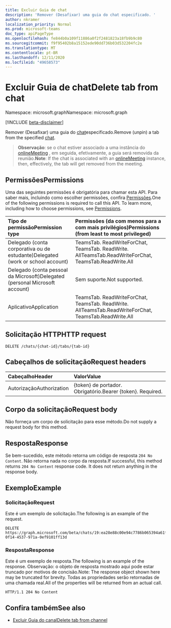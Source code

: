 ```yaml
---
title: Excluir Guia de chat
description: 'Remover (Desafixar) uma guia do chat especificado. '
author: nkramer
localization_priority: Normal
ms.prod: microsoft-teams
doc_type: apiPageType
ms.openlocfilehash: fe844b0a109f11886a0f2f2481823a18fb9b9c80
ms.sourcegitcommit: f9f95402b8a15152ede90dd736b03d532204fc2e
ms.translationtype: MT
ms.contentlocale: pt-BR
ms.lasthandoff: 12/11/2020
ms.locfileid: "49658573"
---
```

# <a name="delete-tab-from-chat"></a><span data-ttu-id="0333d-103">Excluir Guia de chat</span><span class="sxs-lookup"><span data-stu-id="0333d-103">Delete tab from chat</span></span>

<span data-ttu-id="0333d-104">Namespace: microsoft.graph</span><span class="sxs-lookup"><span data-stu-id="0333d-104">Namespace: microsoft.graph</span></span>

[!INCLUDE [beta-disclaimer](../../includes/beta-disclaimer.md)]

<span data-ttu-id="0333d-105">Remover (Desafixar) uma guia do [chat](../resources/chat.md)especificado.</span><span class="sxs-lookup"><span data-stu-id="0333d-105">Remove (unpin) a tab from the specified [chat](../resources/chat.md).</span></span> 

> <span data-ttu-id="0333d-106">**Observação**: se o chat estiver associado a uma instância do [onlineMeeting](../resources/onlinemeeting.md) , em seguida, efetivamente, a guia será removida da reunião.</span><span class="sxs-lookup"><span data-stu-id="0333d-106">**Note**: If the chat is associated with an [onlineMeeting](../resources/onlinemeeting.md) instance, then, effectively, the tab will get removed from the meeting.</span></span>

## <a name="permissions"></a><span data-ttu-id="0333d-107">Permissões</span><span class="sxs-lookup"><span data-stu-id="0333d-107">Permissions</span></span>
<span data-ttu-id="0333d-p101">Uma das seguintes permissões é obrigatória para chamar esta API. Para saber mais, incluindo como escolher permissões, confira [Permissões](/graph/permissions-reference).</span><span class="sxs-lookup"><span data-stu-id="0333d-p101">One of the following permissions is required to call this API. To learn more, including how to choose permissions, see [Permissions](/graph/permissions-reference).</span></span>

|<span data-ttu-id="0333d-110">Tipo de permissão</span><span class="sxs-lookup"><span data-stu-id="0333d-110">Permission type</span></span>      | <span data-ttu-id="0333d-111">Permissões (da com menos para a com mais privilégios)</span><span class="sxs-lookup"><span data-stu-id="0333d-111">Permissions (from least to most privileged)</span></span>              |
|:--------------------|:---------------------------------------------------------|
|<span data-ttu-id="0333d-112">Delegado (conta corporativa ou de estudante)</span><span class="sxs-lookup"><span data-stu-id="0333d-112">Delegated (work or school account)</span></span> | <span data-ttu-id="0333d-113">TeamsTab. ReadWriteForChat, TeamsTab. ReadWrite. All</span><span class="sxs-lookup"><span data-stu-id="0333d-113">TeamsTab.ReadWriteForChat, TeamsTab.ReadWrite.All</span></span> |
|<span data-ttu-id="0333d-114">Delegado (conta pessoal da Microsoft)</span><span class="sxs-lookup"><span data-stu-id="0333d-114">Delegated (personal Microsoft account)</span></span> | <span data-ttu-id="0333d-115">Sem suporte.</span><span class="sxs-lookup"><span data-stu-id="0333d-115">Not supported.</span></span>    |
|<span data-ttu-id="0333d-116">Aplicativo</span><span class="sxs-lookup"><span data-stu-id="0333d-116">Application</span></span> | <span data-ttu-id="0333d-117">TeamsTab. ReadWriteForChat, TeamsTab. ReadWrite. All</span><span class="sxs-lookup"><span data-stu-id="0333d-117">TeamsTab.ReadWriteForChat, TeamsTab.ReadWrite.All</span></span> |


## <a name="http-request"></a><span data-ttu-id="0333d-118">Solicitação HTTP</span><span class="sxs-lookup"><span data-stu-id="0333d-118">HTTP request</span></span>
<!-- { "blockType": "ignored" } -->
```http
DELETE /chats/{chat-id}/tabs/{tab-id}
```

## <a name="request-headers"></a><span data-ttu-id="0333d-119">Cabeçalhos de solicitação</span><span class="sxs-lookup"><span data-stu-id="0333d-119">Request headers</span></span>
| <span data-ttu-id="0333d-120">Cabeçalho</span><span class="sxs-lookup"><span data-stu-id="0333d-120">Header</span></span>       | <span data-ttu-id="0333d-121">Valor</span><span class="sxs-lookup"><span data-stu-id="0333d-121">Value</span></span> |
|:---------------|:--------|
| <span data-ttu-id="0333d-122">Autorização</span><span class="sxs-lookup"><span data-stu-id="0333d-122">Authorization</span></span>  | <span data-ttu-id="0333d-p102">{token} de portador. Obrigatório.</span><span class="sxs-lookup"><span data-stu-id="0333d-p102">Bearer {token}. Required.</span></span>  |

## <a name="request-body"></a><span data-ttu-id="0333d-125">Corpo da solicitação</span><span class="sxs-lookup"><span data-stu-id="0333d-125">Request body</span></span>
<span data-ttu-id="0333d-126">Não forneça um corpo de solicitação para esse método.</span><span class="sxs-lookup"><span data-stu-id="0333d-126">Do not supply a request body for this method.</span></span>

## <a name="response"></a><span data-ttu-id="0333d-127">Resposta</span><span class="sxs-lookup"><span data-stu-id="0333d-127">Response</span></span>

<span data-ttu-id="0333d-p103">Se bem-sucedido, este método retorna um código de resposta `204 No Content`. Não retorna nada no corpo da resposta.</span><span class="sxs-lookup"><span data-stu-id="0333d-p103">If successful, this method returns `204 No Content` response code. It does not return anything in the response body.</span></span>

## <a name="example"></a><span data-ttu-id="0333d-130">Exemplo</span><span class="sxs-lookup"><span data-stu-id="0333d-130">Example</span></span>
### <a name="request"></a><span data-ttu-id="0333d-131">Solicitação</span><span class="sxs-lookup"><span data-stu-id="0333d-131">Request</span></span>
<span data-ttu-id="0333d-132">Este é um exemplo de solicitação.</span><span class="sxs-lookup"><span data-stu-id="0333d-132">The following is an example of the request.</span></span>
<!-- {
  "blockType": "request",
  "name": "delete_tab_in_chat"
}-->
```http
DELETE https://graph.microsoft.com/beta/chats/19:ea28e88c00e94c7786b065394a61f296@thread.v2/tabs/d731fca0-0f14-4537-971a-0ef9101ff13d
```
### <a name="response"></a><span data-ttu-id="0333d-133">Resposta</span><span class="sxs-lookup"><span data-stu-id="0333d-133">Response</span></span>
<span data-ttu-id="0333d-134">Este é um exemplo de resposta.</span><span class="sxs-lookup"><span data-stu-id="0333d-134">The following is an example of the response.</span></span> <span data-ttu-id="0333d-135">Observação: o objeto de resposta mostrado aqui pode estar truncado por motivos de concisão.</span><span class="sxs-lookup"><span data-stu-id="0333d-135">Note: The response object shown here may be truncated for brevity.</span></span> <span data-ttu-id="0333d-136">Todas as propriedades serão retornadas de uma chamada real.</span><span class="sxs-lookup"><span data-stu-id="0333d-136">All of the properties will be returned from an actual call.</span></span>

<!-- {
  "blockType": "response",
}
-->

```http
HTTP/1.1 204 No Content
```
## <a name="see-also"></a><span data-ttu-id="0333d-137">Confira também</span><span class="sxs-lookup"><span data-stu-id="0333d-137">See also</span></span>

- [<span data-ttu-id="0333d-138">Excluir Guia do canal</span><span class="sxs-lookup"><span data-stu-id="0333d-138">Delete tab from channel</span></span>](channel-delete-tabs.md)

<!-- uuid: 8fcb5dbc-d5aa-4681-8e31-b001d5168d79
2015-10-25 14:57:30 UTC -->
<!--
{
  "type": "#page.annotation",
  "description": "Delete tab from chat",
  "keywords": "",
  "section": "documentation",
  "tocPath": "",
  "suppressions": []
}
-->


